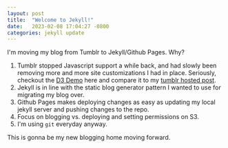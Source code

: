 ```yaml
---
layout: post
title:  "Welcome to Jekyll!"
date:   2023-02-08 17:04:27 -0800
categories: jekyll update
---
```

I'm moving my blog from Tumblr to Jekyll/Github Pages. Why?

1. Tumblr stopped Javascript support a while back, and had slowly been removing more and more site customizations I had in place. Seriously, checkout the [D3 Demo][demo-post] here and compare it to my [tumblr hosted post][tumblr-post].
2. Jekyll is in line with the static blog generator pattern I wanted to use for migrating my blog over.
3. Github Pages makes deploying changes as easy as updating my local jekyll server and pushing changes to the repo.
4. Focus on blogging vs. deploying and setting permissions on S3.
5. I'm using `git` everyday anyway.

This is gonna be my new blogging home moving forward.

[demo-post]: /2015/11/23/d3mo-part-2.html
[tumblr-post]: https://blog.vijayarunkumar.com/post/133784355683/d3mo-part-2
